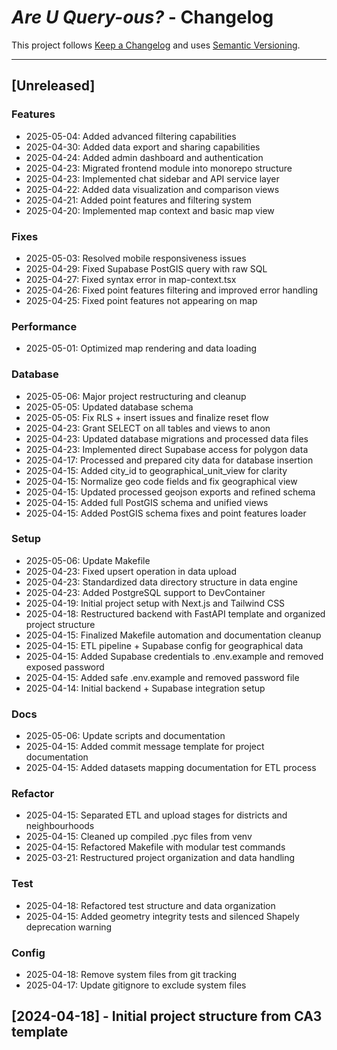# *Are U Query-ous?* - Changelog

This project follows [Keep a Changelog](https://keepachangelog.com/en/1.0.0/) and uses [Semantic Versioning](https://semver.org/).

---

## [Unreleased]

### Features
- 2025-05-04: Added advanced filtering capabilities
- 2025-04-30: Added data export and sharing capabilities
- 2025-04-24: Added admin dashboard and authentication
- 2025-04-23: Migrated frontend module into monorepo structure
- 2025-04-23: Implemented chat sidebar and API service layer
- 2025-04-22: Added data visualization and comparison views
- 2025-04-21: Added point features and filtering system
- 2025-04-20: Implemented map context and basic map view

### Fixes
- 2025-05-03: Resolved mobile responsiveness issues
- 2025-04-29: Fixed Supabase PostGIS query with raw SQL
- 2025-04-27: Fixed syntax error in map-context.tsx
- 2025-04-26: Fixed point features filtering and improved error handling
- 2025-04-25: Fixed point features not appearing on map

### Performance
- 2025-05-01: Optimized map rendering and data loading

### Database
- 2025-05-06: Major project restructuring and cleanup
- 2025-05-05: Updated database schema
- 2025-05-05: Fix RLS + insert issues and finalize reset flow
- 2025-04-23: Grant SELECT on all tables and views to anon
- 2025-04-23: Updated database migrations and processed data files
- 2025-04-23: Implemented direct Supabase access for polygon data
- 2025-04-17: Processed and prepared city data for database insertion
- 2025-04-15: Added city_id to geographical_unit_view for clarity
- 2025-04-15: Normalize geo code fields and fix geographical view
- 2025-04-15: Updated processed geojson exports and refined schema
- 2025-04-15: Added full PostGIS schema and unified views
- 2025-04-15: Added PostGIS schema fixes and point features loader

### Setup
- 2025-05-06: Update Makefile
- 2025-04-23: Fixed upsert operation in data upload
- 2025-04-23: Standardized data directory structure in data engine
- 2025-04-23: Added PostgreSQL support to DevContainer
- 2025-04-19: Initial project setup with Next.js and Tailwind CSS
- 2025-04-18: Restructured backend with FastAPI template and organized project structure
- 2025-04-15: Finalized Makefile automation and documentation cleanup
- 2025-04-15: ETL pipeline + Supabase config for geographical data
- 2025-04-15: Added Supabase credentials to .env.example and removed exposed password
- 2025-04-15: Added safe .env.example and removed password file
- 2025-04-14: Initial backend + Supabase integration setup

### Docs
- 2025-05-06: Update scripts and documentation
- 2025-04-15: Added commit message template for project documentation
- 2025-04-15: Added datasets mapping documentation for ETL process

### Refactor
- 2025-04-15: Separated ETL and upload stages for districts and neighbourhoods
- 2025-04-15: Cleaned up compiled .pyc files from venv
- 2025-04-15: Refactored Makefile with modular test commands
- 2025-03-21: Restructured project organization and data handling

### Test
- 2025-04-18: Refactored test structure and data organization
- 2025-04-15: Added geometry integrity tests and silenced Shapely deprecation warning

### Config
- 2025-04-18: Remove system files from git tracking
- 2025-04-17: Update gitignore to exclude system files

## [2024-04-18] - Initial project structure from CA3 template
